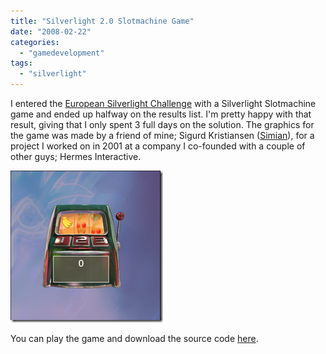 ```yaml
---
title: "Silverlight 2.0 Slotmachine Game"
date: "2008-02-22"
categories: 
  - "gamedevelopment"
tags: 
  - "silverlight"
---
```


I entered the [European Silverlight Challenge](http://www.silverlightchallenge.eu/) with a Silverlight Slotmachine game and ended up halfway on the results list. I'm pretty happy with that result, giving that I only spent 3 full days on the solution. The graphics for the game was made by a friend of mine; Sigurd Kristiansen ([Simian](http://www.simian.no/)), for a project I worked on in 2001 at a company I co-founded with a couple of other guys; Hermes Interactive.

[![image](images/silverlight2-0slotmachinegame_72bb_image_thumb_1.png)](http://localhost:8080/wp-content/2012/07/Silverlight2.0SlotmachineGame_72BB_image_4.png) 

You can play the game and download the source code [here](http://www.dolittle.com/Silverlight/SlotMachine/SlotMachine.html).
